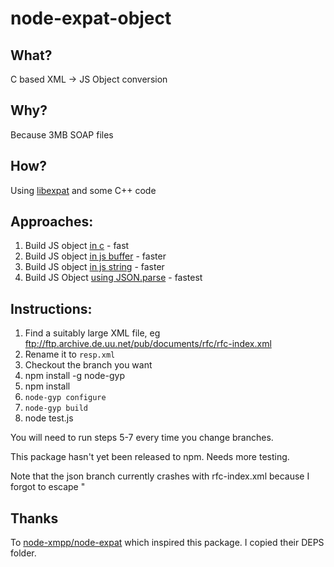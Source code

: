 # node-expat-object

## What?

C based XML -> JS Object conversion

## Why?

Because 3MB SOAP files

## How?

Using [libexpat](http://expat.sourceforge.net/) and some C++ code

## Approaches:
1. Build JS object [in c](https://github.com/dxg/node-expat-json/tree/build-in-c) - fast
2. Build JS object [in js buffer](https://github.com/dxg/node-expat-json/tree/build-in-js-buffer) - faster
3. Build JS object [in js string](https://github.com/dxg/node-expat-json/tree/build-in-js-string) - faster
4. Build JS Object [using JSON.parse](https://github.com/dxg/node-expat-json/tree/build-json) - fastest

## Instructions:
1. Find a suitably large XML file, eg ftp://ftp.archive.de.uu.net/pub/documents/rfc/rfc-index.xml
2. Rename it to `resp.xml`
3. Checkout the branch you want
4. npm install -g node-gyp
5. npm install
6. `node-gyp configure`
7. `node-gyp build`
8. node test.js

You will need to run steps 5-7 every time you change branches.

This package hasn't yet been released to npm. Needs more testing.

Note that the json branch currently crashes with rfc-index.xml because I forgot to escape "

## Thanks

To [node-xmpp/node-expat](https://github.com/node-xmpp/node-expat) which inspired this package.
I copied their DEPS folder.

